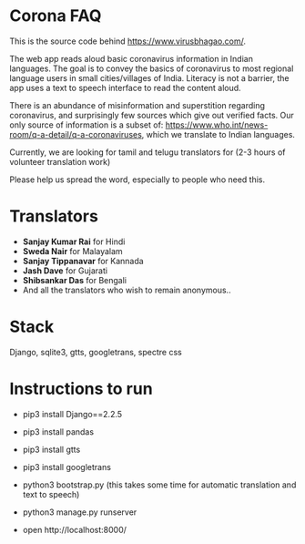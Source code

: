 # Corona FAQ

This is the source code behind https://www.virusbhagao.com/.

The web app reads aloud basic coronavirus information in Indian languages. The goal is to convey the basics of coronavirus to most regional language users in small cities/villages of India. Literacy is not a barrier, the app uses a text to speech interface to read the content aloud.

There is an abundance of misinformation and superstition regarding coronavirus, and surprisingly few sources which give out verified facts. Our only source of information is a subset of: https://www.who.int/news-room/q-a-detail/q-a-coronaviruses, which we translate to Indian languages.

Currently, we are looking for tamil and telugu translators for (2-3 hours of volunteer translation work)

Please help us spread the word, especially to people who need this.

# Translators

- **Sanjay Kumar Rai** for Hindi
- **Sweda Nair** for Malayalam
- **Sanjay Tippanavar** for Kannada
- **Jash Dave** for Gujarati
- **Shibsankar Das** for Bengali
- And all the translators who wish to remain anonymous..

# Stack
Django, sqlite3, gtts, googletrans, spectre css


# Instructions to run

- pip3 install Django==2.2.5
- pip3 install pandas
- pip3 install gtts
- pip3 install googletrans
- python3 bootstrap.py (this takes some time for automatic translation and text to speech)
- python3 manage.py runserver

- open http://localhost:8000/
